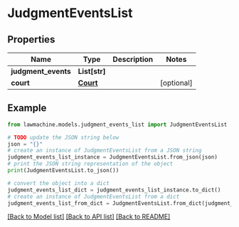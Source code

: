 # JudgmentEventsList


## Properties

Name | Type | Description | Notes
------------ | ------------- | ------------- | -------------
**judgment_events** | **List[str]** |  | 
**court** | [**Court**](Court.md) |  | [optional] 

## Example

```python
from lawmachine.models.judgment_events_list import JudgmentEventsList

# TODO update the JSON string below
json = "{}"
# create an instance of JudgmentEventsList from a JSON string
judgment_events_list_instance = JudgmentEventsList.from_json(json)
# print the JSON string representation of the object
print(JudgmentEventsList.to_json())

# convert the object into a dict
judgment_events_list_dict = judgment_events_list_instance.to_dict()
# create an instance of JudgmentEventsList from a dict
judgment_events_list_from_dict = JudgmentEventsList.from_dict(judgment_events_list_dict)
```
[[Back to Model list]](../README.md#documentation-for-models) [[Back to API list]](../README.md#documentation-for-api-endpoints) [[Back to README]](../README.md)


